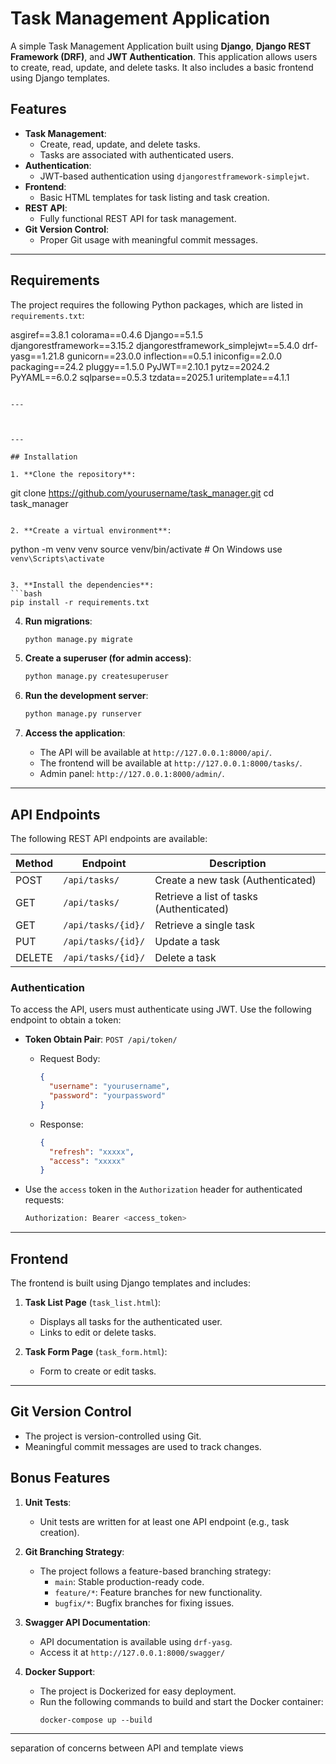 
# Task Management Application

A simple Task Management Application built using **Django**, **Django REST Framework (DRF)**, and **JWT Authentication**. This application allows users to create, read, update, and delete tasks. It also includes a basic frontend using Django templates.

## Features

- **Task Management**:
  - Create, read, update, and delete tasks.
  - Tasks are associated with authenticated users.
- **Authentication**:
  - JWT-based authentication using `djangorestframework-simplejwt`.
- **Frontend**:
  - Basic HTML templates for task listing and task creation.
- **REST API**:
  - Fully functional REST API for task management.
- **Git Version Control**:
  - Proper Git usage with meaningful commit messages.

---

## Requirements

The project requires the following Python packages, which are listed in `requirements.txt`:

asgiref==3.8.1
colorama==0.4.6
Django==5.1.5
djangorestframework==3.15.2
djangorestframework_simplejwt==5.4.0
drf-yasg==1.21.8
gunicorn==23.0.0
inflection==0.5.1
iniconfig==2.0.0
packaging==24.2
pluggy==1.5.0
PyJWT==2.10.1
pytz==2024.2
PyYAML==6.0.2
sqlparse==0.5.3
tzdata==2025.1
uritemplate==4.1.1
```

---



---

## Installation

1. **Clone the repository**:
   ```
   git clone https://github.com/yourusername/task_manager.git
   cd task_manager
   ```

2. **Create a virtual environment**:
   ```
   python -m venv venv
   source venv/bin/activate  # On Windows use `venv\Scripts\activate`
   ```

3. **Install the dependencies**:
   ```bash
   pip install -r requirements.txt
   ```

4. **Run migrations**:
   ```bash
   python manage.py migrate
   ```

5. **Create a superuser (for admin access)**:
   ```bash
   python manage.py createsuperuser
   ```

6. **Run the development server**:
   ```bash
   python manage.py runserver
   ```

7. **Access the application**:
   - The API will be available at `http://127.0.0.1:8000/api/`.
   - The frontend will be available at `http://127.0.0.1:8000/tasks/`.
   - Admin panel: `http://127.0.0.1:8000/admin/`.

---

## API Endpoints

The following REST API endpoints are available:

| Method | Endpoint             | Description                          |
|--------|----------------------|--------------------------------------|
| POST   | `/api/tasks/`        | Create a new task (Authenticated)    |
| GET    | `/api/tasks/`        | Retrieve a list of tasks (Authenticated) |
| GET    | `/api/tasks/{id}/`   | Retrieve a single task               |
| PUT    | `/api/tasks/{id}/`   | Update a task                        |
| DELETE | `/api/tasks/{id}/`   | Delete a task                        |

### Authentication

To access the API, users must authenticate using JWT. Use the following endpoint to obtain a token:

- **Token Obtain Pair**: `POST /api/token/`
  - Request Body:
    ```json
    {
      "username": "yourusername",
      "password": "yourpassword"
    }
    ```
  - Response:
    ```json
    {
      "refresh": "xxxxx",
      "access": "xxxxx"
    }
    ```

- Use the `access` token in the `Authorization` header for authenticated requests:
  ```bash
  Authorization: Bearer <access_token>
  ```

---

## Frontend

The frontend is built using Django templates and includes:

1. **Task List Page** (`task_list.html`):
   - Displays all tasks for the authenticated user.
   - Links to edit or delete tasks.

2. **Task Form Page** (`task_form.html`):
   - Form to create or edit tasks.

---

## Git Version Control

- The project is version-controlled using Git.
- Meaningful commit messages are used to track changes.

## Bonus Features

1. **Unit Tests**:
   - Unit tests are written for at least one API endpoint (e.g., task creation).
  

2. **Git Branching Strategy**:
   - The project follows a feature-based branching strategy:
     - `main`: Stable production-ready code.
     - `feature/*`: Feature branches for new functionality.
     - `bugfix/*`: Bugfix branches for fixing issues.

3. **Swagger API Documentation**:
   - API documentation is available using `drf-yasg`.
   - Access it at `http://127.0.0.1:8000/swagger/`

4. **Docker Support**:
   - The project is Dockerized for easy deployment.
   - Run the following commands to build and start the Docker container:
     ```
     docker-compose up --build
     ```

---

separation of concerns between API and template views

